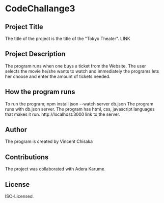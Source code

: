 # CodeChallange3
## Project Title
The title of the project is the title of the "Tokyo Theater".
LINK <a href="http://127.0.0.1:5501/index.html" ></a>

## Project Description
The program runs when one buys a ticket from the Website. The user selects the movie he/she wants to watch and immediately the programs lets her choose and enter the amount of tickets needed.

## How the program runs
To run the program;
  npm install json --watch server db.json
The program runs with db.json server. 
The program has html, css, javascript languages that makes it run.
 http://localhost:3000 link to the server.


## Author
The program is created by Vincent Chisaka

## Contributions
The project was collaborated with Adera Karume.

## License
ISC-Licensed.

